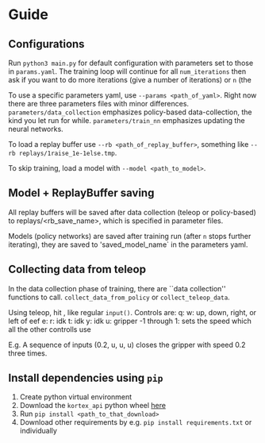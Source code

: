 # Guide


## Configurations
Run `python3 main.py` for default configuration with parameters set to those in `params.yaml`. The training loop will continue for all `num_iterations` then ask if you want to do more iterations (give a number of iterations) or `n` (the 

To use a specific parameters yaml, use `--params <path_of_yaml>`. Right now there are three parameters files with minor differences. `parameters/data_collection` emphasizes policy-based data-collection, the kind you let run for while. `parameters/train_nn` emphasizes updating the neural networks.

To load a replay buffer use `--rb <path_of_replay_buffer>`, something like `--rb replays/1raise_1e-1else.tmp`.

To skip training, load a model with `--model <path_to_model>`.


## Model + ReplayBuffer saving
All replay buffers will be saved after data collection (teleop or policy-based) to replays/<rb_save_name>, which is specified in parameter files.

Models (policy networks) are saved after training run (after `n` stops further iterating), they are saved to 'saved_model_name` in the parameters yaml.

## Collecting data from teleop
In the data collection phase of training, there are ``data collection'' functions to call. `collect_data_from_policy` or `collect_teleop_data`.

Using teleop, hit <key>, <enter> like regular `input()`. Controls are:
    q: 
    w:      up, down, right, or left of eef
    e:
    r:      idk
    t:      idk
    y:      idk
    u:      gripper
    -1 through 1: sets the speed which all the other controlls use

E.g. A sequence of inputs (0.2, u, u, u) closes the gripper with speed 0.2 three times. 

## Install dependencies using `pip`
1. Create python virtual environment
2. Download the `kortex_api` python wheel [here](https://artifactory.kinovaapps.com/ui/repos/tree/General/generic-public/kortex/API/2.2.0/kortex_api-2.2.0.post31-py3-none-any.whl)
3. Run `pip install <path_to_that_download>`
4. Download other requirements by e.g. `pip install requirements.txt` or individually 
